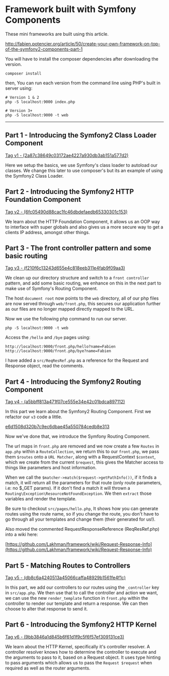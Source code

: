 Framework built with Symfony Components
=======================================

These mini frameworks are built using this article.

http://fabien.potencier.org/article/50/create-your-own-framework-on-top-of-the-symfony2-components-part-1

You will have to install the composer dependencies after downloading the version.

```
composer install
```

then, You can run each version from the command line using PHP's built in server using:

```
# Version 1 & 2
php -S localhost:9000 index.php
```

```
# Version 3+
php -S localhost:9000 -t web
```

---

## Part 1 - Introducing the Symfony2 Class Loader Component

[Tag v1 - (2a87c38649c03172ae4227a930db3ab151a577d2)](https://github.com/Lakhman/framework/releases/tag/v1)

Here we setup the basics, we use Symfony's class loader to autoload our classes. We change this later to use composer's but its an example of using the Symfony2 Class Loader.

## Part 2 - Introducing the Symfony2 HTTP Foundation Component

[Tag v2 - (6fc05490d88cac1fc46dbdefaedb65330301c153)](https://github.com/Lakhman/framework/releases/tag/v2)

We learn about the HTTP Foundation Component, it allows us an OOP way to interface with super globals and also gives us a more secure way to get a clients IP address, amongst other things.

## Part 3 - The front controller pattern and some basic routing

[Tag v3 - (f210f6c13243d655e4c818eeb311e4fab9f09aa3)](https://github.com/Lakhman/framework/releases/tag/v3)

We clean up our directory structure and switch to a `front controller` pattern, and add some basic routing, we enhance on this in the next part to make use of Symfony's Routing Component.

The host `document root` now points to the `web` directory, all of our php files are now served through `web/front.php`, this secures our application further as our files are no longer mapped directly mapped to the URL.

Now we use the following php command to run our server.

```
php -S localhost:9000 -t web
```

Access the `/hello` and `/bye` pages using:

```
http://localhost:9000/front.php/hello?name=Fabien
http://localhost:9000/front.php/bye?name=Fabien
```

I have added a `src/ReqResRef.php` as a reference for the Request and Response object, read the comments.

## Part 4 - Introducing the Symfony2 Routing Component

[Tag v4 - (a5bbff813a471f07ce555e34e42c01bdca897112)](https://github.com/Lakhman/framework/releases/tag/v4)

In this part we learn about the Symfony2 Routing Component. First we refactor our `v3` code a little.

[e6d1508d320b7c9ec6dbae45a550784cedb8e313](https://github.com/Lakhman/framework/commit/e6d1508d320b7c9ec6dbae45a550784cedb8e313)

Now we've done that, we introduce the Symfony Routing Component.

The url maps in `front.php` are removed and we now create a few `Routes` in `app.php` within a `RouteCollection`, we return this to our `front.php`, we pass them `$routes` onto a `URL Matcher`, along with a RequestContext `$context`, which we create from the current `$request`, this gives the Matcher access to things like parameters and host information.

When we call the `$matcher->match($request->getPathInfo())`, if it finds a match, it will return all the parameters for that route (only route parameters, i.e: no $_GET params). If it don't find a match it will thrown a `Routing\Exception\ResourceNotFoundException`. We then `extract` those variables and render the template.

Be sure to checkout `src/pages/hello.php`, It shows how you can generate routes using the route name, so if you change the route, you don't have to go through all your templates and change them (their generated for us!).

Also moved the commented RequestResponseReference (ReqResRef.php) into a wiki here:

[https://github.com/Lakhman/framework/wiki/Request-Response-Info](https://github.com/Lakhman/framework/wiki/Request-Response-Info)

## Part 5 - Matching Routes to Controllers

[Tag v5 - (db8c6a4240513a45066caffa48929b1561fe4f1c)](https://github.com/Lakhman/framework/releases/tag/v5)

In this part, we add our controllers to our routes using the `_controller` key in `src/app.php`. We then use that to call the controller and action we want, we can use the new `render_template` function in `front.php` within the controller to render our template and return a response. We can then choose to alter that response to send it.

## Part 6 - Introducing the Symfony2 HTTP Kernel

[Tag v6 - (9bb3846a1d845b6f61d1f9c5f6f57ef309131ce3)](https://github.com/Lakhman/framework/releases/tag/v6)

We learn about the HTTP Kernel, specifically it's controller resolver. A controller resolver knows how to determine the controller to execute and the arguments to pass to it, based on a Request object. It uses type hinting to pass arguments which allows us to pass the `Request $request` when required as well as the router arguments.


